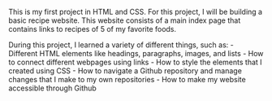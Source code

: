 This is my first project in HTML and CSS. For this project, I will be building a basic recipe website. This website consists of a main index page that contains links to recipes of 5 of my favorite foods. 

During this project, I learned a variety of different things, such as:
    - Different HTML elements like headings, paragraphs, images, and lists
    - How to connect different webpages using links
    - How to style the elements that I created using CSS
    - How to navigate a Github repository and manage changes that I make to my own repositories
    - How to make my website accessible through Github